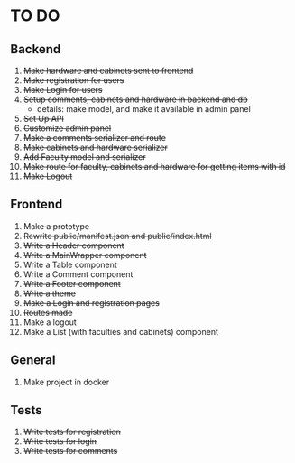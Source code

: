 # TO DO

## Backend

1. ~~Make hardware and cabinets sent to frontend~~
2. ~~Make registration for users~~
3. ~~Make Login for users~~
4. ~~Setup comments, cabinets and hardware in backend and db~~
    - details: make model, and make it available in admin panel
5. ~~Set Up API~~
6. ~~Customize admin panel~~
7. ~~Make a comments serializer and route~~
8. ~~Make cabinets and hardware serializer~~
9. ~~Add Faculty model and serializer~~
10. ~~Make route for faculty, cabinets and hardware for getting items with id~~
11. ~~Make Logout~~


## Frontend

1. ~~Make a prototype~~ 
2. ~~Rewrite public/manifest.json and public/index.html~~
3. ~~Write a Header component~~
4. ~~Write a MainWrapper component~~
5. Write a Table component
6. Write a Comment component
7. ~~Write a Footer component~~
8. ~~Write a theme~~ 
9. ~~Make a Login and registration pages~~
10. ~~Routes made~~
11. Make a logout
12. Make a List (with faculties and cabinets) component



## General

1. Make project in docker

## Tests

1. ~~Write tests for registration~~
2. ~~Write tests for login~~
3. ~~Write tests for comments~~
